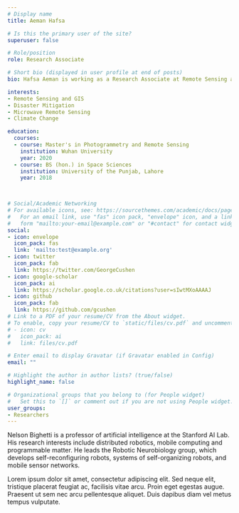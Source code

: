 ```yaml
---
# Display name
title: Aeman Hafsa

# Is this the primary user of the site?
superuser: false

# Role/position
role: Research Associate

# Short bio (displayed in user profile at end of posts)
bio: Hafsa Aeman is working as a Research Associate at Remote Sensing and Spatial Analytics (RSA) Lab of Information Technology University (ITU) under AI4GLOF (AI for glacial lake outburst floods hazard potential assessment) project. She carries a Master Degree in Photogrammetry and Remote Sensing from Wuhan University, China secured through the Chinese Government Scholarship (CSC). She has completed her Undergraduate (four-year B.S program) from the Department of Space Sciences, University of Punjab. Fields of GIS & RS are her passion and she is particularly interested in the optical and microwave remote sensing.

interests:
- Remote Sensing and GIS 
- Disaster Mitigation
- Microwave Remote Sensing
- Climate Change

education:
  courses:
  - course: Master's in Photogrammetry and Remote Sensing
    institution: Wuhan University
    year: 2020
  - course: BS (hon.) in Space Sciences
    institution: University of the Punjab, Lahore
    year: 2018

   

# Social/Academic Networking
# For available icons, see: https://sourcethemes.com/academic/docs/page-builder/#icons
#   For an email link, use "fas" icon pack, "envelope" icon, and a link in the
#   form "mailto:your-email@example.com" or "#contact" for contact widget.
social:
- icon: envelope
  icon_pack: fas
  link: 'mailto:test@example.org'
- icon: twitter
  icon_pack: fab
  link: https://twitter.com/GeorgeCushen
- icon: google-scholar
  icon_pack: ai
  link: https://scholar.google.co.uk/citations?user=sIwtMXoAAAAJ
- icon: github
  icon_pack: fab
  link: https://github.com/gcushen
# Link to a PDF of your resume/CV from the About widget.
# To enable, copy your resume/CV to `static/files/cv.pdf` and uncomment the lines below.
# - icon: cv
#   icon_pack: ai
#   link: files/cv.pdf

# Enter email to display Gravatar (if Gravatar enabled in Config)
email: ""

# Highlight the author in author lists? (true/false)
highlight_name: false

# Organizational groups that you belong to (for People widget)
#   Set this to `[]` or comment out if you are not using People widget.
user_groups:
- Researchers
---
```


Nelson Bighetti is a professor of artificial intelligence at the Stanford AI Lab. His research interests include distributed robotics, mobile computing and programmable matter. He leads the Robotic Neurobiology group, which develops self-reconfiguring robots, systems of self-organizing robots, and mobile sensor networks.

Lorem ipsum dolor sit amet, consectetur adipiscing elit. Sed neque elit, tristique placerat feugiat ac, facilisis vitae arcu. Proin eget egestas augue. Praesent ut sem nec arcu pellentesque aliquet. Duis dapibus diam vel metus tempus vulputate.

